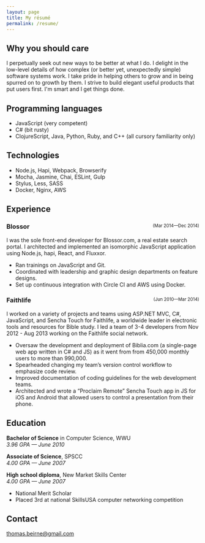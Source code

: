 ```yaml
---
layout: page
title: My résumé
permalink: /resume/
---
```


<style>
  .job-time {
    float: right;
    font-size: 0.7em;
    font-weight: 400;
    line-height: 1.5;
  }
</style>

## Why you should care

I perpetually seek out new ways to be better at what I do. I delight in the
low-level details of how complex (or better yet, unexpectedly simple) software
systems work. I take pride in helping others to grow and in being spurred on to
growth by them. I strive to build elegant useful products that put users first.
I'm smart and I get things done.

<div class="float-left-half">
  <h2> Programming languages </h2>
  <ul>
    <li> JavaScript (very competent) </li>
    <li>C# (bit rusty)</li>
    <li>ClojureScript, Java, Python, Ruby, and C++ (all cursory familiarity only)</li>
  </ul>
</div>
<div class="float-right-half">
  <h2>Technologies</h2>
  <ul>
    <li>Node.js, Hapi, Webpack, Browserify</li>
    <li>Mocha, Jasmine, Chai, ESLint, Gulp</li>
    <li>Stylus, Less, SASS</li>
    <li>Docker, Nginx, AWS</li>
  </ul>
</div>

<h2 style="clear:both">Experience</h2>

<h3>Blossor <div class="job-time">(Mar 2014—Dec 2014)</div></h3>

I was the sole front-end developer for Blossor.com, a real estate search portal.
I architected and implemented an isomorphic JavaScript application using
Node.js, hapi, React, and Fluxxor.

* Ran trainings on JavaScript and Git.
* Coordinated with leadership and graphic design departments on feature designs.
* Set up continuous integration with Circle CI and AWS using Docker.

<h3>Faithlife <div class="job-time">(Jun 2010—Mar 2014)</div></h3>

I worked on a variety of projects and teams using ASP.NET MVC, C#, JavaScript,
and Sencha Touch for Faithlife, a worldwide leader in electronic tools and
resources for Bible study. I led a team of 3-4 developers from Nov 2012 - Aug
2013 working on the Faithlife social network.

* Oversaw the development and deployment of Biblia.com (a single-page web app
    written in C# and JS) as it went from from
    450,000 monthly users to more than 990,000.
* Spearheaded changing my team’s version control workflow to emphasize code review.
* Improved documentation of coding guidelines for the web development teams.
* Architected and wrote a “Proclaim Remote” Sencha Touch app in JS for iOS and
    Android that allowed users to control a presentation from their phone.

## Education

**Bachelor of Science** in Computer Science, WWU  
*3.96 GPA — June 2010*

**Associate of Science**, SPSCC  
*4.00 GPA — June 2007*

**High school diploma**, New Market Skills Center  
*4.00 GPA — June 2007*

* National Merit Scholar
* Placed 3rd at national SkillsUSA computer networking competition

## Contact

[thomas.beirne@gmail.com](mailto:thomas.beirne@gmail.com)
